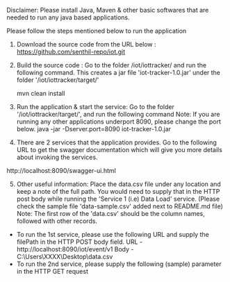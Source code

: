Disclaimer:
 Please install Java, Maven & other basic softwares that are needed to run any java based applications.

Please follow the steps mentioned below to run the application
1) Download the source code from the URL below :
https://github.com/senthil-repo/iot.git

2) Build the source code : Go to the folder /iot/iottracker/ and run the following command. This creates a jar file 'iot-tracker-1.0.jar' under the folder '/iot/iottracker/target/'
	
	mvn clean install
	
3) Run the application & start the service: Go to the folder '/iot/iottracker/target/', and run the following command
Note: If you are running any other applications underport 8090, please change the port below.
	java -jar -Dserver.port=8090 iot-tracker-1.0.jar

4) There are 2 services that the application provides.
Go to the following URL to get the swagger documentation which will give you more details about invoking the services.

http://localhost:8090/swagger-ui.html

5) Other useful information:
 Place the data.csv file under any location and keep a note of the full path. You would need to supply that in the HTTP post body while running the 'Service 1 (i.e) Data Load' service. (Please check the sample file 'data-sample.csv' added next to README.md file)
 Note: The first row of the 'data.csv' should be the column names, followed with other records.

- To run the 1st service, please use the following URL and supply the filePath in the HTTP POST body field.
URL - http://localhost:8090/iot/event/v1
Body - C:\Users\XXXX\Desktop\data.csv
- To run the 2nd service, please supply the following (sample) parameter in the HTTP GET request
